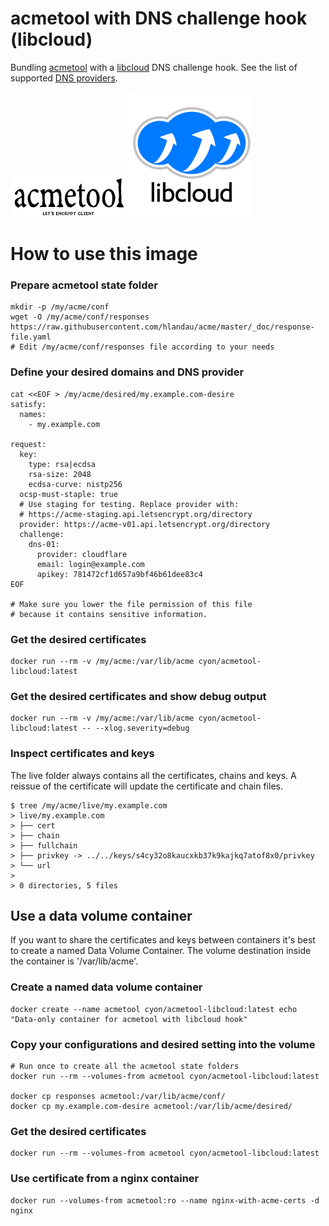 # acmetool with DNS challenge hook (libcloud)

Bundling [acmetool](https://hlandau.github.io/acme/) with a [libcloud](https://libcloud.readthedocs.io/en/latest/index.html) DNS challenge hook. See the list of supported [DNS providers](https://libcloud.readthedocs.io/en/latest/dns/supported_providers.html#supported-providers).


![acmetool](https://raw.githubusercontent.com/cyon/docker-acmetool-libcloud/f42fa6930fd49544d66c4e56f38bda42c73a7a6c/img/acmetool-logo-black.png) ![libcloud](https://raw.githubusercontent.com/cyon/docker-acmetool-libcloud/f42fa6930fd49544d66c4e56f38bda42c73a7a6c/img/libcloud-logo.png)

# How to use this image

### Prepare acmetool state folder

```console
mkdir -p /my/acme/conf
wget -O /my/acme/conf/responses https://raw.githubusercontent.com/hlandau/acme/master/_doc/response-file.yaml
# Edit /my/acme/conf/responses file according to your needs
```
### Define your desired domains and DNS provider
```console
cat <<EOF > /my/acme/desired/my.example.com-desire
satisfy:
  names:
    - my.example.com

request:
  key:
    type: rsa|ecdsa
    rsa-size: 2048
    ecdsa-curve: nistp256
  ocsp-must-staple: true
  # Use staging for testing. Replace provider with:
  # https://acme-staging.api.letsencrypt.org/directory
  provider: https://acme-v01.api.letsencrypt.org/directory
  challenge:
    dns-01:
      provider: cloudflare
      email: login@example.com
      apikey: 781472cf1d657a9bf46b61dee83c4
EOF

# Make sure you lower the file permission of this file 
# because it contains sensitive information.
```

### Get the desired certificates
```console
docker run --rm -v /my/acme:/var/lib/acme cyon/acmetool-libcloud:latest

```

### Get the desired certificates and show debug output
```console
docker run --rm -v /my/acme:/var/lib/acme cyon/acmetool-libcloud:latest -- --xlog.severity=debug

```

### Inspect certificates and keys
The live folder always contains all the certificates, chains and keys. A reissue of the certificate will update the certificate and chain files.

```console
$ tree /my/acme/live/my.example.com
> live/my.example.com
> ├── cert
> ├── chain
> ├── fullchain
> ├── privkey -> ../../keys/s4cy32o8kaucxkb37k9kajkq7atof8x0/privkey
> └── url
>
> 0 directories, 5 files

```

## Use a data volume container
If you want to share the certificates and keys between containers it's best to create a named Data Volume Container. The volume destination inside the container is '/var/lib/acme'.

### Create a named data volume container
```console
docker create --name acmetool cyon/acmetool-libcloud:latest echo "Data-only container for acmetool with libcloud hook"
```


### Copy your configurations and desired setting into the volume
```console
# Run once to create all the acmetool state folders
docker run --rm --volumes-from acmetool cyon/acmetool-libcloud:latest

docker cp responses acmetool:/var/lib/acme/conf/
docker cp my.example.com-desire acmetool:/var/lib/acme/desired/
```

### Get the desired certificates
```console
docker run --rm --volumes-from acmetool cyon/acmetool-libcloud:latest

```

### Use certificate from a nginx container
```console
docker run --volumes-from acmetool:ro --name nginx-with-acme-certs -d nginx
```
